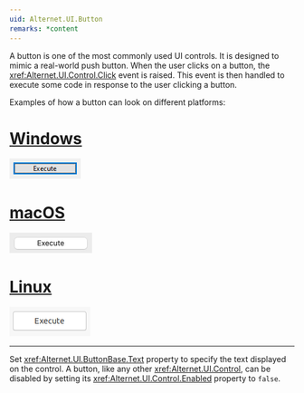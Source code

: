 ```yaml
---
uid: Alternet.UI.Button
remarks: *content
---
```

A button is one of the most commonly used UI controls. It is designed to mimic a real-world push button. When the user clicks on a button,
the <xref:Alternet.UI.Control.Click> event is raised.
This event is then handled to execute some code in response to the user clicking a button.

Examples of how a button can look on different platforms:

# [Windows](#tab/screenshot-windows)
![Button on Windows](images/button-windows.png)
# [macOS](#tab/screenshot-macos)
![Button on macOS](images/button-macos.png)
# [Linux](#tab/screenshot-linux)
![Button on Linux](images/button-linux.png)
***

Set <xref:Alternet.UI.ButtonBase.Text> property to specify the text displayed on the control.
A button, like any other <xref:Alternet.UI.Control>, can be disabled by setting its <xref:Alternet.UI.Control.Enabled> property to `false`.